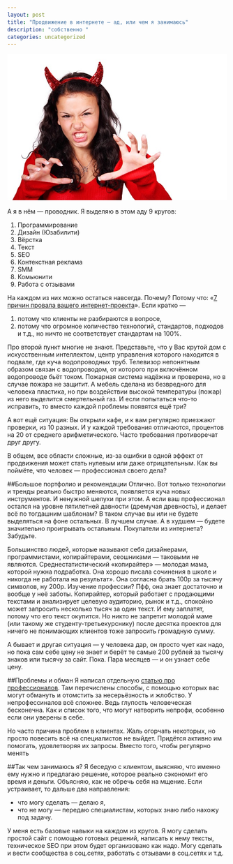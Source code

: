```yaml
---
layout: post
title: "Продвижение в интернете — ад, или чем я занимаюсь"
description: "собственно "
categories: uncategorized
---
```

<img src="/img/costume-15682_640.jpg">

А я в нём — проводник. Я выделяю в этом аду 9 кругов:

1. Программирование  
1. Дизайн (Юзабилити)
1. Вёрстка
1. Текст
1. SEO
1. Контекстная реклама
1. SMM
1. Комьюнити
1. Работа с отзывами

На каждом из них можно остаться навсегда. Почему? Потому что: «[7 причин провала вашего интернет-проекта](http://habrahabr.ru/post/230311/)». Если кратко —

1. потому что клиенты не разбираются в вопросе,
1. потому что огромное количество технологий, стандартов, подходов и т.д., но ничто не соответствует стандартам на 100%.
  
Про второй пункт многие не знают. Представьте, что у Вас крутой дом с искусственным интеллектом, центр управления которого находится в подвале, где куча водопроводных труб. Телевизор непонятным образом связан с водопроводом, от которого при включённом водопроводе бьёт током. Пожарная система  надёжна и проверена, но в случае пожара не защитит. А мебель сделана из безвредного для человека пластика, но при воздействии высокой температуры (пожар) из него выделится смертельный газ. И если попытаться что-то исправить, то вместо каждой проблемы появятся ещё три?

А вот ещё ситуация: Вы открыли кафе, и к вам регулярно приезжают проверки, из 10 разных. И у каждой требования отличаются, процентов на 20 от среднего арифметического. Часто требования противоречат друг другу.

В общем, все области сложные, из-за ошибки в одной эффект от продвижения может стать нулевым или даже отрицательным. Как вы поймёте, что человек — профессионал своего дела?

##Большое портфолио и рекомендации
Отлично. Вот только технологии и тренды реально быстро меняются, появляется куча новых инструментов. И ненужной шелухи при этом. А если ваш профессионал остался на уровне пятилетней давности (дремучая древность), и делает всё по тогдашним шаблонам? В таком случае вы или не будете выделяться на фоне остальных. В лучшем случае. А в худшем — будете значительно проигрывать остальным. Покупатели из интернета? Забудьте.

Большинство людей, которые называют себя дизайнерами, программистами, копирайтерами, сеошниками — таковыми не являются. Среднестатистический «копирайтер» — молодая мама, которой нужна подработка. Она хорошо писала сочинения в школе и никогда не работала на результат». Она согласна брать 100р за тысячу символов, ну 200р. Изучение профессии? Пфф, она знает достаточно и вообще у неё заботы. Копирайтер, который работает с продающими текстами и анализирует целевую аудиторию, рынок и т.д., спокойно может запросить несколько тысяч за один текст. И ему заплатят, потому что его текст окупится. Но никто не запретит молодой маме (или такому же студенту-третьекурснику) после десятка проектов для ничего не понимающих клиентов тоже запросить громадную сумму.

А бывает и другая ситуация — у человека дар, он просто чует как надо, но пока сам себе цену не знает и берёт те самые 200 рублей за тысячу знаков или тысячу за сайт. Пока. Пара месяцев — и он узнает себе цену. 

##Проблемы и обман
Я написал отдельную [статью про профессионалов](/notorg-it). Там перечислены способы, с помощью которых вас могут обмануть и отомстить за несерьёзность и жлобство. У непрофессиналов всё сложнее. Ведь глупость человеческая бесконечна. Как и список того, что могут натворить непрофи, особенно если они уверены в себе.

Но часто причина проблем в клиентах. Жаль огорчать некоторых, но просто повесить всё на специалистов не выйдет. Придётся активно им помогать, удовлетворяя их запросы. Вместо того, чтобы регулярно менять

##Так чем занимаюсь я?
Я беседую с клиентом, выясняю, что именно ему нужно и предлагаю решение, которое реально сэкономит его время и деньги. Объясняю, как не обречь себя на мщение. Если устраивает, то дальше два направления:

* что могу сделать — делаю я,
* что не могу — передаю специалистам, которых знаю либо нахожу под задачу.

У меня есть базовые навыки на каждом из кругов. Я могу сделать простой сайт с помощью готовых решений, написать к нему тексты, техническое SEO при этом будет организовано как надо. Могу сделать и вести сообщества в соц.сетях, работать с отзывами в соц.сетях и т.д.